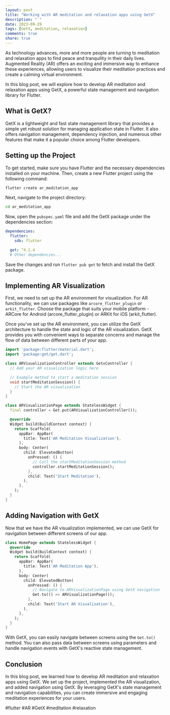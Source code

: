 ```yaml
---
layout: post
title: "Working with AR meditation and relaxation apps using GetX"
description: " "
date: 2023-09-29
tags: [GetX, meditation, relaxation]
comments: true
share: true
---
```


As technology advances, more and more people are turning to meditation and relaxation apps to find peace and tranquility in their daily lives. Augmented Reality (AR) offers an exciting and immersive way to enhance these experiences, allowing users to visualize their meditation practices and create a calming virtual environment.

In this blog post, we will explore how to develop AR meditation and relaxation apps using GetX, a powerful state management and navigation library for Flutter.

## What is GetX?

GetX is a lightweight and fast state management library that provides a simple yet robust solution for managing application state in Flutter. It also offers navigation management, dependency injection, and numerous other features that make it a popular choice among Flutter developers.

## Setting up the Project

To get started, make sure you have Flutter and the necessary dependencies installed on your machine. Then, create a new Flutter project using the following command:

```bash
flutter create ar_meditation_app
```

Next, navigate to the project directory:

```bash
cd ar_meditation_app
```

Now, open the `pubspec.yaml` file and add the GetX package under the dependencies section:

```yaml
dependencies:
  flutter:
    sdk: flutter

  get: ^4.1.4
  # Other dependencies...
```

Save the changes and run `flutter pub get` to fetch and install the GetX package.

## Implementing AR Visualization

First, we need to set up the AR environment for visualization. For AR functionality, we can use packages like `arcore_flutter_plugin` or `arkit_flutter`. Choose the package that suits your mobile platform - ARCore for Android (arcore_flutter_plugin) or ARKit for iOS (arkit_flutter).

Once you've set up the AR environment, you can utilize the GetX architecture to handle the state and logic of the AR visualization. GetX provides you with convenient ways to separate concerns and manage the flow of data between different parts of your app.

```dart
import 'package:flutter/material.dart';
import 'package:get/get.dart';

class ARVisualizationController extends GetxController {
  // Add your AR visualization logic here

  // Example method to start a meditation session
  void startMeditationSession() {
    // Start the AR visualization
  }
}

class ARVisualizationPage extends StatelessWidget {
  final controller = Get.put(ARVisualizationController());

  @override
  Widget build(BuildContext context) {
    return Scaffold(
      appBar: AppBar(
        title: Text('AR Meditation Visualization'),
      ),
      body: Center(
        child: ElevatedButton(
          onPressed: () {
            // Call the startMeditationSession method
            controller.startMeditationSession();
          },
          child: Text('Start Meditation'),
        ),
      ),
    );
  }
}
```

## Adding Navigation with GetX

Now that we have the AR visualization implemented, we can use GetX for navigation between different screens of our app.

```dart
class HomePage extends StatelessWidget {
  @override
  Widget build(BuildContext context) {
    return Scaffold(
      appBar: AppBar(
        title: Text('AR Meditation App'),
      ),
      body: Center(
        child: ElevatedButton(
          onPressed: () {
            // Navigate to ARVisualizationPage using GetX navigation
            Get.to(() => ARVisualizationPage());
          },
          child: Text('Start AR Visualization'),
        ),
      ),
    );
  }
}
```

With GetX, you can easily navigate between screens using the `Get.to()` method. You can also pass data between screens using parameters and handle navigation events with GetX's reactive state management.

## Conclusion

In this blog post, we learned how to develop AR meditation and relaxation apps using GetX. We set up the project, implemented the AR visualization, and added navigation using GetX. By leveraging GetX's state management and navigation capabilities, you can create immersive and engaging meditation experiences for your users.

#flutter #AR #GetX #meditation #relaxation